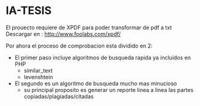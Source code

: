 # IA-TESIS

El prouecto requiere de XPDF para poder transformar de pdf a txt
  Descargar en : http://www.foolabs.com/xpdf/
  
  
Por ahora el proceso de comprobacion esta dividido en 2:
  * El primer paso incluye algoritmos de busqueda rapida ya incluidos en PHP
    - similar_text
    - levenshtein
  * El segundo es un algoritmo de busqueda mucho mas minucioso
    - su principal proposito es generar un reporte linea a linea las partes copiadas/plagiadas/citadas

